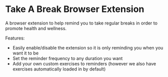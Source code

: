 # Take A Break Browser Extension
A browser extension to help remind you to take regular breaks in order to promote health and wellness.


Features:
  - Easily enable/disable the extension so it is only reminding you when you want it to be
  - Set the reminder frequency to any duration you want
  - Add your own custom exercises to reminders (however we also have exercises automatically loaded in by default)
